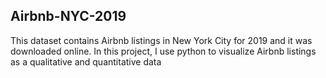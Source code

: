 ## Airbnb-NYC-2019
This dataset contains Airbnb listings in New York City for 2019 and it was downloaded online.
In this project, I use python to visualize Airbnb listings as a qualitative and quantitative data

